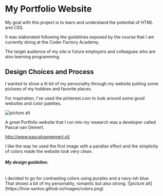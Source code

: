 # My Portfolio Website #

My goal with this project is to learn and understand the potential of HTML and CSS.

It was elaborated following the guidelines exposed by the course that I am currently doing at the Coder Factory Academy.

The target audience of my site is future employers and colleagues who are also learning programming.

## Design Choices and Process ##

I wanted to show a lit bit of my personality through my website putting some pictures of my hobbies and favorite places.

For inspiration, I've used the pinterest.com to look around some good websites and color palettes.  

![picture alt](https://livia-santos.github.io/images/my_pinterest.png)

A great Portfolio website that I run into my research was a developer called Pascal van Gemert.


http://www.pascalvangemert.nl/

I like the way he used the first image with a parallax effect and the simplicity of colors made the website look very clean.

#### *My design guideline:* ####
<br>
I decided to go for contrasting colors using purples and a navy-ish blue. That shows a bit of my personality, romantic but also strong.
![picture alt](https://livia-santos.github.io/images/colors.png)
